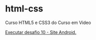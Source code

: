# html-css
 Curso HTML5 e CSS3 do Curso em Video

<a href="https://rodrigop182.github.io/html-css/"> Executar desafio 10 - Site Android.</a>